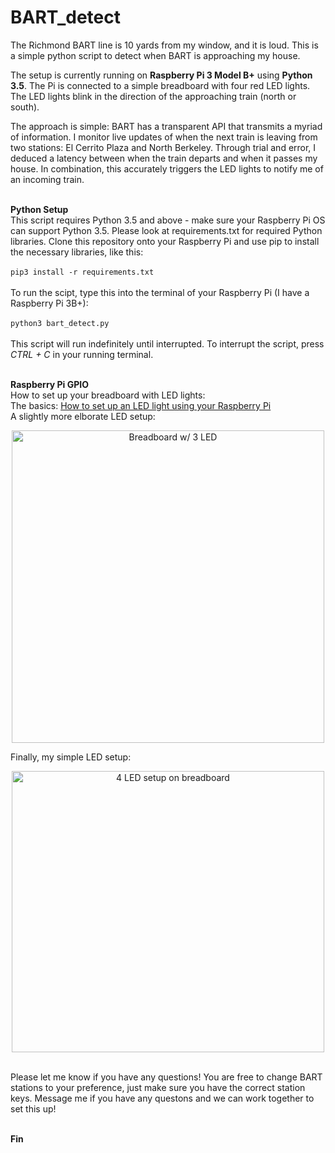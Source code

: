 # BART_detect
The Richmond BART line is 10 yards from my window, and it is loud. This is a simple python script to detect when BART is approaching my house.<br>

The setup is currently running on **Raspberry Pi 3 Model B+** using **Python 3.5**. The Pi is connected to a simple breadboard with four red LED lights. The LED lights blink in the direction of the approaching train (north or south).<br>

The approach is simple: BART has a transparent API that transmits a myriad of information. I monitor live updates of when the next train is leaving from two stations: El Cerrito Plaza and North Berkeley. Through trial and error, I deduced a latency between when the train departs and when it passes my house. In combination, this accurately triggers the LED lights to notify me of an incoming train. <br><br>

**Python Setup** <br>
This script requires Python 3.5 and above - make sure your Raspberry Pi OS can support Python 3.5. Please look at requirements.txt for required Python libraries. Clone this repository onto your Raspberry Pi and use pip to install the necessary libraries, like this:<br><br>
```pip3 install -r requirements.txt``` <br><br>
To run the scipt, type this into the terminal of your Raspberry Pi (I have a Raspberry Pi 3B+):<br><br>
```python3 bart_detect.py```<br><br>
This script will run indefinitely until interrupted. To interrupt the script, press *CTRL + C* in your running terminal.<br><br>

**Raspberry Pi GPIO** <br>
How to set up your breadboard with LED lights: <br>
The basics: <a href="https://www.youtube.com/watch?v=BWYy3qZ315U">How to set up an LED light using your Raspberry Pi </a><br>
A slightly more elborate LED setup: <br>
<p align = 'center'>
<img src="https://projects.drogon.net/wp-content/uploads/2012/06/3led_bb3.jpg" alt="Breadboard w/ 3 LED" width="500" height="500"><br>
</p>
Finally, my simple LED setup:<br>
<p align = 'center'>
<img src="https://i.imgur.com/T5WDI7C.jpg" alt="4 LED setup on breadboard" width="500" height="450">
</p><br>
Please let me know if you have any questions! You are free to change BART stations to your preference, just make sure you have the correct station keys. Message me if you have any questons and we can work together to set this up!<br><br>

**Fin**
